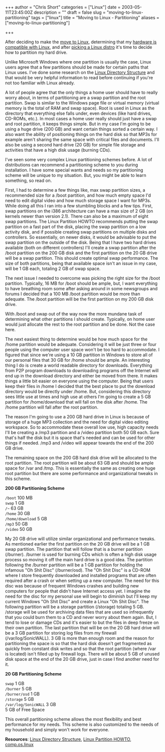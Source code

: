 +++
author = "Chris Short"
categories = ["Linux"]
date = 2003-05-11T23:45:00Z
description = ""
draft = false
slug = "moving-to-linux-partitioning"
tags = ["linux"]
title = "Moving to Linux - Partitioning"
aliases = ["moving-to-linux-partitioning"]

+++

After deciding to make the [move to Linux](/moving-to-linux/), determining that my [hardware is compatible with Linux](/moving-to-linux-hardware-compatibility/), and after [picking a Linux distro](/moving-to-linux-picking-a-distribution/) it's time to decide how to partition my hard drive.

<script async src="//pagead2.googlesyndication.com/pagead/js/adsbygoogle.js"></script>
<!-- chrisshort.net Responsive -->
<ins class="adsbygoogle"
     style="display:block"
     data-ad-client="ca-pub-8972983586873269"
     data-ad-slot="1297095894"
     data-ad-format="auto"></ins>
<script>
   (adsbygoogle = window.adsbygoogle || []).push({});
</script>

Unlike Microsoft Windows where one partition is usually the case, Linux users agree that a few partitions should be made for certain paths that Linux uses. I've done some research on the [Linux Directory Structure](/linux-directory-structure/) and that would be very helpful information to read before continuing if you're not too familiar with Linux already.

A lot of people agree that the only things a home user should have to really worry about, in terms of partitioning are a swap partition and the root partition. Swap is similar to the Windows page file or virtual memory (virtual memory is the total of RAM and swap space). Root is used in Linux as the directory that everything else falls under, even devices (like hard drives, CD-ROMs, etc.). In most cases a home user really should just have a swap and root partition, it keeps things simple. But in my case I'm going to be using a huge drive (200 GB) and want certain things sorted a certain way. I also want the ability of positioning things on the hard disk so that MP3s for example aren't sharing the same space with critical files and documents. I'll also be using a second hard drive (20 GB) for simple file storage and activities that have a high disk usage (burning CDs).

I've seen some very complex Linux partitioning schemes before. A lot of distributions can recommend a partitioning scheme to you during installation. I have some special wants and needs so my partitioning scheme will be unique to my situation. But, you might be able to learn something, so read on.

<script async src="//pagead2.googlesyndication.com/pagead/js/adsbygoogle.js"></script>
<!-- chrisshort.net Responsive -->
<ins class="adsbygoogle"
     style="display:block"
     data-ad-client="ca-pub-8972983586873269"
     data-ad-slot="1297095894"
     data-ad-format="auto"></ins>
<script>
   (adsbygoogle = window.adsbygoogle || []).push({});
</script>

First, I had to determine a few things like, max swap partition sizes, a recommended size for a /boot partition, and how much empty space I'd need to edit digital video and how much storage space I want for MP3s. While doing all this I ran into a few stumbling blocks and a few tips. First, swap partitions on the i386 architecture can have a max size of 2 GB (on kernels newer than version 2.1). There can also be a maximum of eight swap partitions. The Linux Partition HOWTO recommends putting the swap partition on a fast part of the disk, placing the swap partition on a low activity disk, and if possible creating swap partitions on multiple disks and controllers. So essentially, on newer disks, it would be advisable to put the swap partition on the outside of the disk. Being that I have two hard drives available (both on different controllers) I'll create a swap partition after the /boot partition on the 200 GB disk and the first partition on the 20 GB drive will be a swap partition. This should create optimal swap performance. The size of both partitions, being that available space isn't an issue in my case, will be 1 GB each, totaling 2 GB of swap space.

The next issue I needed to overcome was picking the right size for the /boot partition. Typically, 16 MB for /boot should be ample, but, I want everything to have breathing room some after asking around in some newsgroups and forums I decided that a 100 MB /boot partition would be more than adequate. The /boot partition will be the first partition on my 200 GB disk drive.

With /boot and swap out of the way now the more mundane task of determining what other partitions I should create. Typically, on home user would just allocate the rest to the root partition and be done. Not the case here.

<script async src="//pagead2.googlesyndication.com/pagead/js/adsbygoogle.js"></script>
<!-- chrisshort.net Responsive -->
<ins class="adsbygoogle"
     style="display:block"
     data-ad-client="ca-pub-8972983586873269"
     data-ad-slot="1297095894"
     data-ad-format="auto"></ins>
<script>
   (adsbygoogle = window.adsbygoogle || []).push({});
</script>

The next easiest thing to determine would be how much space for the /home partition would be adequate. Considering it will be just three or four people using the computer user space won't be too hard to accommodate. I figured that since we're using a 10 GB partition in Windows to store all of our personal files that 30 GB for /home should be ample. An interesting thing I do is create a world readable directory for downloads. Everything from P2P program downloads to downloading programs off the Internet will end up in the download directory and either be moved from there. It makes things a little bit easier on everyone using the computer. Being that users keep their files in /home I decided that the best place to put the download directory would be directly under /home. But, considering this directory sees little use at times and high use at others I'm going to create a 5 GB partition for /home/download that will fall on the disk after /home. The /home partition will fall after the root partition.

The reason I'm going to use a 200 GB hard drive in Linux is because of storage of a huge MP3 collection and the need for digital video editing workspace. So to accommodate these overall low use, high capacity needs I'll be creating a /mp3 partition and a /video partition both 50 GB each. Sure that's half the disk but it is space that's needed and can be used for other things if needed. /mp3 and /video will appear towards the end of the 200 GB drive.

The remaining space on the 200 GB hard disk drive will be allocated to the root partition. The root partition will be about 63 GB and should be ample space for /var and /tmp. This is essentially the same as creating one huge root partition but there are some performance and organizational tweaks in this scheme.

**200 GB Partitioning Scheme**

`/boot` 100 MB<br />
`swap` 1 GB<br />
`/~` 63 GB<br />
`/home` 30 GB<br />
`/home/download` 5 GB<br />
`/mp3` 50 GB<br />
`/video` 50 GB

My 20 GB drive will utilize similar organizational and performance tweaks. As mentioned earlier the first partition on the 20 GB drive will be a 1 GB swap partition. The partition that will follow that is a burner partition (/burner). /burner is used for burning CDs which is often a high disk usage process so moving it off the main hard drive is a good idea. The partition following the /burner partition will be a 1 GB partition for holding the infamous "Oh Shit Disc" (/burner/osd). The "Oh Shit Disc" is a CD-ROM where I store frequently downloaded and installed programs that are often required after a crash or when setting up a new computer. The need for this disc was because of frequent Windows crashes and building new computers for people that didn't have Internet access yet. I imagine the need for the disc for my personal use will begin to diminish but I'll keep my current Windows "Oh Shit Disc" and create a Linux "Oh Shit Disc". The following partition will be a storage partition (/storage) totaling 5 GB. /storage will be used for archiving data files that are used so infrequently that you could burn them to a CD and never worry about them again. But, I tend to lose or damage CDs and it's easier to but the files in deep freeze on their own partition. The last partition that will be on the 20 GB hard drive will be a 3 GB partition for storing log files from my firewall (/var/log/SonicWALL). 3 GB is more than enough room and the reason for partitioning the space is so that the hard disk doesn't get fragmented as quickly from constant disk writes and so that the root partition (where /var is located) isn't filled up by firewall logs. There will be about 5 GB of unused disk space at the end of the 20 GB drive, just in case I find another need for it.

**20 GB Partitioning Scheme**

`swap` 1 GB<br />
`/burner` 5 GB<br />
`/burner/osd` 1 GB<br />
`/storage` 5 GB<br />
`/var/log/SonicWALL` 3 GB<br />
5 GB of Free Space

This overall partitioning scheme allows the most flexibility and best performance for my needs. This scheme is also customized to the needs of my household and simply won't work for everyone.

**Resources**: [Linux Directory Structure](/linux-directory-structure/), [Linux Partition HOWTO](http://www.tldp.org/HOWTO/Partition/index.html), [comp.os.linux](https://groups.google.com/forum/#!search/comp.os.linux)